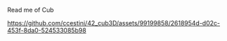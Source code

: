 Read me of Cub


https://github.com/ccestini/42_cub3D/assets/99199858/2618954d-d02c-453f-8da0-524533085b98

